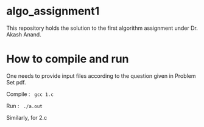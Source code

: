 # algo_assignment1
This repository holds the solution to the first algorithm assignment under Dr. Akash Anand.


# How to compile and run 

One needs to provide input files according to the question given in Problem Set pdf.

Compile : 
<code> gcc 1.c </code>

Run :
<code> ./a.out </code>

Similarly, for 2.c
